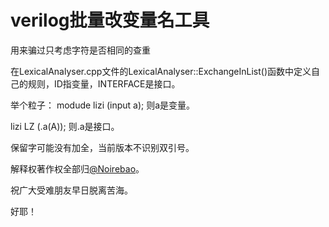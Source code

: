 # verilog批量改变量名工具
用来骗过只考虑字符是否相同的查重

在LexicalAnalyser.cpp文件的LexicalAnalyser::ExchangeInList()函数中定义自己的规则，ID指变量，INTERFACE是接口。

举个粒子：
modude lizi
(input a);
则a是变量。

lizi LZ
(.a(A));
则.a是接口。

保留字可能没有加全，当前版本不识别双引号。

解释权著作权全部归[@Noirebao](https://github.com/Noirebao/Noirebao)。

祝广大受难朋友早日脱离苦海。

好耶！
